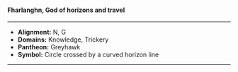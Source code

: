 #### Fharlanghn, God of horizons and travel
___

- **Alignment:** N, G
- **Domains:** Knowledge, Trickery
- **Pantheon:** Greyhawk
- **Symbol:** Circle crossed by a curved horizon line
___
